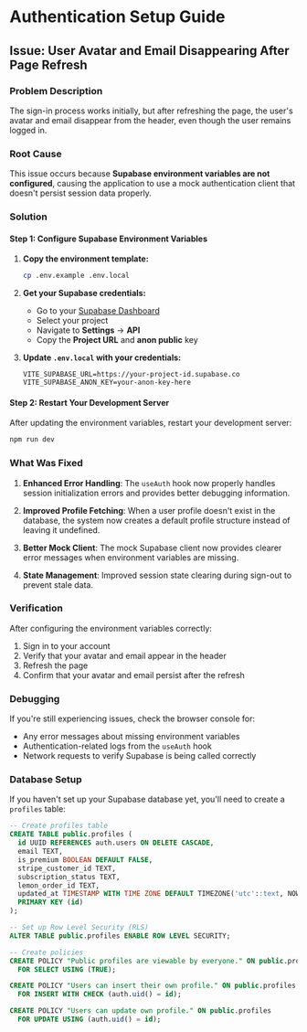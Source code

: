 # Authentication Setup Guide

## Issue: User Avatar and Email Disappearing After Page Refresh

### Problem Description
The sign-in process works initially, but after refreshing the page, the user's avatar and email disappear from the header, even though the user remains logged in.

### Root Cause
This issue occurs because **Supabase environment variables are not configured**, causing the application to use a mock authentication client that doesn't persist session data properly.

### Solution

#### Step 1: Configure Supabase Environment Variables

1. **Copy the environment template:**
   ```bash
   cp .env.example .env.local
   ```

2. **Get your Supabase credentials:**
   - Go to your [Supabase Dashboard](https://supabase.com/dashboard)
   - Select your project
   - Navigate to **Settings** → **API**
   - Copy the **Project URL** and **anon public** key

3. **Update `.env.local` with your credentials:**
   ```env
   VITE_SUPABASE_URL=https://your-project-id.supabase.co
   VITE_SUPABASE_ANON_KEY=your-anon-key-here
   ```

#### Step 2: Restart Your Development Server

After updating the environment variables, restart your development server:

```bash
npm run dev
```

### What Was Fixed

1. **Enhanced Error Handling**: The `useAuth` hook now properly handles session initialization errors and provides better debugging information.

2. **Improved Profile Fetching**: When a user profile doesn't exist in the database, the system now creates a default profile structure instead of leaving it undefined.

3. **Better Mock Client**: The mock Supabase client now provides clearer error messages when environment variables are missing.

4. **State Management**: Improved session state clearing during sign-out to prevent stale data.

### Verification

After configuring the environment variables correctly:

1. Sign in to your account
2. Verify that your avatar and email appear in the header
3. Refresh the page
4. Confirm that your avatar and email persist after the refresh

### Debugging

If you're still experiencing issues, check the browser console for:
- Any error messages about missing environment variables
- Authentication-related logs from the `useAuth` hook
- Network requests to verify Supabase is being called correctly

### Database Setup

If you haven't set up your Supabase database yet, you'll need to create a `profiles` table:

```sql
-- Create profiles table
CREATE TABLE public.profiles (
  id UUID REFERENCES auth.users ON DELETE CASCADE,
  email TEXT,
  is_premium BOOLEAN DEFAULT FALSE,
  stripe_customer_id TEXT,
  subscription_status TEXT,
  lemon_order_id TEXT,
  updated_at TIMESTAMP WITH TIME ZONE DEFAULT TIMEZONE('utc'::text, NOW()) NOT NULL,
  PRIMARY KEY (id)
);

-- Set up Row Level Security (RLS)
ALTER TABLE public.profiles ENABLE ROW LEVEL SECURITY;

-- Create policies
CREATE POLICY "Public profiles are viewable by everyone." ON public.profiles
  FOR SELECT USING (TRUE);

CREATE POLICY "Users can insert their own profile." ON public.profiles
  FOR INSERT WITH CHECK (auth.uid() = id);

CREATE POLICY "Users can update own profile." ON public.profiles
  FOR UPDATE USING (auth.uid() = id);
``` 